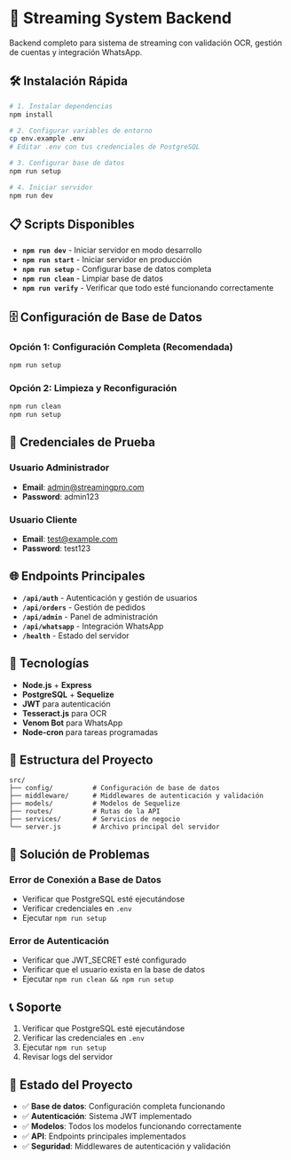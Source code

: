 # 🚀 Streaming System Backend

Backend completo para sistema de streaming con validación OCR, gestión de cuentas y integración WhatsApp.

## 🛠️ Instalación Rápida

```bash
# 1. Instalar dependencias
npm install

# 2. Configurar variables de entorno
cp env.example .env
# Editar .env con tus credenciales de PostgreSQL

# 3. Configurar base de datos
npm run setup

# 4. Iniciar servidor
npm run dev
```

## 📋 Scripts Disponibles

- **`npm run dev`** - Iniciar servidor en modo desarrollo
- **`npm run start`** - Iniciar servidor en producción
- **`npm run setup`** - Configurar base de datos completa
- **`npm run clean`** - Limpiar base de datos
- **`npm run verify`** - Verificar que todo esté funcionando correctamente

## 🗄️ Configuración de Base de Datos

### Opción 1: Configuración Completa (Recomendada)
```bash
npm run setup
```

### Opción 2: Limpieza y Reconfiguración
```bash
npm run clean
npm run setup
```

## 🔐 Credenciales de Prueba

### Usuario Administrador
- **Email**: admin@streamingpro.com
- **Password**: admin123

### Usuario Cliente
- **Email**: test@example.com
- **Password**: test123

## 🌐 Endpoints Principales

- **`/api/auth`** - Autenticación y gestión de usuarios
- **`/api/orders`** - Gestión de pedidos
- **`/api/admin`** - Panel de administración
- **`/api/whatsapp`** - Integración WhatsApp
- **`/health`** - Estado del servidor

## 🔧 Tecnologías

- **Node.js** + **Express**
- **PostgreSQL** + **Sequelize**
- **JWT** para autenticación
- **Tesseract.js** para OCR
- **Venom Bot** para WhatsApp
- **Node-cron** para tareas programadas

## 📁 Estructura del Proyecto

```
src/
├── config/          # Configuración de base de datos
├── middleware/      # Middlewares de autenticación y validación
├── models/          # Modelos de Sequelize
├── routes/          # Rutas de la API
├── services/        # Servicios de negocio
└── server.js        # Archivo principal del servidor
```

## 🚨 Solución de Problemas

### Error de Conexión a Base de Datos
- Verificar que PostgreSQL esté ejecutándose
- Verificar credenciales en `.env`
- Ejecutar `npm run setup`

### Error de Autenticación
- Verificar que JWT_SECRET esté configurado
- Verificar que el usuario exista en la base de datos
- Ejecutar `npm run clean && npm run setup`

## 📞 Soporte

1. Verificar que PostgreSQL esté ejecutándose
2. Verificar las credenciales en `.env`
3. Ejecutar `npm run setup`
4. Revisar logs del servidor

## 🎯 Estado del Proyecto

- ✅ **Base de datos**: Configuración completa funcionando
- ✅ **Autenticación**: Sistema JWT implementado
- ✅ **Modelos**: Todos los modelos funcionando correctamente
- ✅ **API**: Endpoints principales implementados
- ✅ **Seguridad**: Middlewares de autenticación y validación
